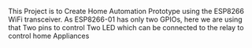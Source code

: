 This Project is to Create Home Automation Prototype using the ESP8266 WiFi transceiver. As ESP8266-01 has only two GPIOs, here we are using that Two pins to control Two LED which can be connected to the relay to control home Appliances